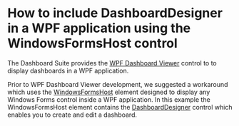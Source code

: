 # How to include DashboardDesigner in a WPF application using the WindowsFormsHost control

The Dashboard Suite provides the [WPF Dashboard Viewer](https://docs.devexpress.com/Dashboard/119813/building-the-designer-and-viewer-applications/wpf-viewer) control to to display dashboards in a WPF application. 

Prior to WPF Dashboard Viewer development, we suggested a workaround which uses the <a href="http://msdn.microsoft.com/en-us/library/system.windows.forms.integration.windowsformshost.aspx">WindowsFormsHost</a> element designed to display any Windows Forms control inside a WPF application. In this example the WindowsFormsHost element contains the [DashboardDesigner](https://docs.devexpress.com/Dashboard/DevExpress.DashboardWin.DashboardDesigner) control which enables you to create and edit a dashboard.

